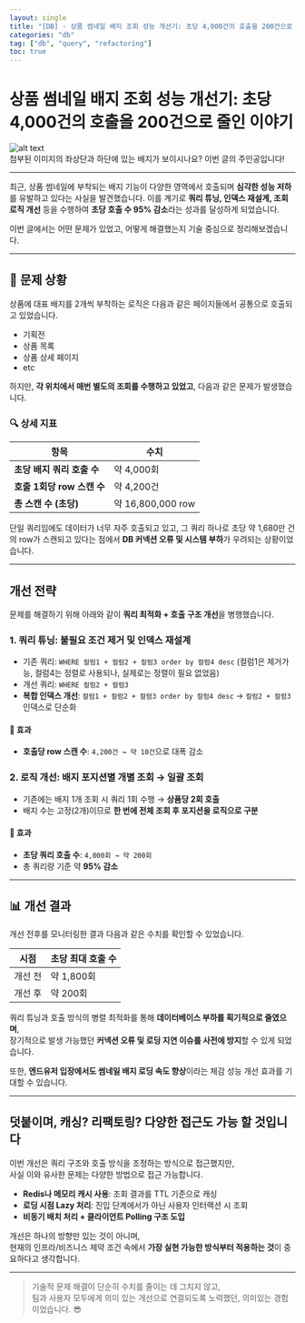 ```yaml
---
layout: single
title: "[DB] - 상품 썸네일 배지 조회 성능 개선기: 초당 4,000건의 호출을 200건으로 줄인 이야기"
categories: "db"
tag: ["db", "query", "refactoring"]
toc: true
---
```


# 상품 썸네일 배지 조회 성능 개선기: 초당 4,000건의 호출을 200건으로 줄인 이야기

![alt text](https://cogito1016.github.io/images/2025-06-05-reduceQureyRequest/image.png)  
첨부된 이미지의 좌상단과 하단에 있는 배지가 보이시나요? 이번 글의 주인공입니다!

---

최근, 상품 썸네일에 부착되는 배지 기능이 다양한 영역에서 호출되며 **심각한 성능 저하**를 유발하고 있다는 사실을 발견했습니다. 이를 계기로 **쿼리 튜닝, 인덱스 재설계, 조회 로직 개선** 등을 수행하여 **초당 호출 수 95% 감소**라는 성과를 달성하게 되었습니다.

이번 글에서는 어떤 문제가 있었고, 어떻게 해결했는지 기술 중심으로 정리해보겠습니다.

---

## 🧨 문제 상황

상품에 대표 배지를 2개씩 부착하는 로직은 다음과 같은 페이지들에서 공통으로 호출되고 있었습니다.

- 기획전
- 상품 목록
- 상품 상세 페이지
- etc

하지만, **각 위치에서 매번 별도의 조회를 수행하고 있었고**, 다음과 같은 문제가 발생했습니다.

### 🔍 상세 지표

| 항목                       | 수치              |
| -------------------------- | ----------------- |
| **초당 배지 쿼리 호출 수** | 약 4,000회        |
| **호출 1회당 row 스캔 수** | 약 4,200건        |
| **총 스캔 수 (초당)**      | 약 16,800,000 row |

단일 쿼리임에도 데이터가 너무 자주 호출되고 있고, 그 쿼리 하나로 초당 약 1,680만 건의 row가 스캔되고 있다는 점에서 **DB 커넥션 오류 및 시스템 부하**가 우려되는 상황이었습니다.

---

## 개선 전략

문제를 해결하기 위해 아래와 같이 **쿼리 최적화 + 호출 구조 개선**을 병행했습니다.

### 1. 쿼리 튜닝: 불필요 조건 제거 및 인덱스 재설계

- 기존 쿼리: `WHERE 컬럼1 + 컬럼2 + 컬럼3 order by 컬럼4 desc` (컬럼1은 제거가능, 컬럼4는 정렬로 사용되나, 실제로는 정렬이 필요 없었음)
- 개선 쿼리: `WHERE 컬럼2 + 컬럼3`
- **복합 인덱스 개선**: `컬럼1 + 컬럼2 + 컬럼3 order by 컬럼4 desc` → `컬럼2 + 컬럼3` 인덱스로 단순화

#### 🎯 효과

- **호출당 row 스캔 수**: `4,200건 → 약 10건`으로 대폭 감소

### 2. 로직 개선: 배지 포지션별 개별 조회 → 일괄 조회

- 기존에는 배지 1개 조회 시 쿼리 1회 수행 → **상품당 2회 호출**
- 배지 수는 고정(2개)이므로 **한 번에 전체 조회 후 포지션을 로직으로 구분**

#### 🎯 효과

- **초당 쿼리 호출 수**: `4,000회 → 약 200회`
- 총 쿼리량 기준 약 **95% 감소**

---

## 📊 개선 결과

개선 전후를 모니터링한 결과 다음과 같은 수치를 확인할 수 있었습니다.

| 시점    | 초당 최대 호출 수 |
| ------- | ----------------- |
| 개선 전 | 약 1,800회        |
| 개선 후 | 약 200회          |

쿼리 튜닝과 호출 방식의 병렬 최적화를 통해 **데이터베이스 부하를 획기적으로 줄였으며**,  
장기적으로 발생 가능했던 **커넥션 오류 및 로딩 지연 이슈를 사전에 방지**할 수 있게 되었습니다.

또한, **엔드유저 입장에서도 썸네일 배지 로딩 속도 향상**이라는 체감 성능 개선 효과를 기대할 수 있습니다.

---

## 덧붙이며, 캐싱? 리팩토링? 다양한 접근도 가능 할 것입니다

이번 개선은 쿼리 구조와 호출 방식을 조정하는 방식으로 접근했지만,  
사실 이와 유사한 문제는 다양한 방법으로 접근 가능합니다.

- **Redis나 메모리 캐시 사용**: 조회 결과를 TTL 기준으로 캐싱
- **로딩 시점 Lazy 처리**: 진입 단계에서가 아닌 사용자 인터랙션 시 조회
- **비동기 배치 처리 + 클라이언트 Polling 구조 도입**

개선은 하나의 방향만 있는 것이 아니며,  
현재의 인프라/비즈니스 제약 조건 속에서 **가장 실현 가능한 방식부터 적용하는 것**이 중요하다고 생각합니다.

---

> 기술적 문제 해결이 단순히 수치를 줄이는 데 그치지 않고,  
> 팀과 사용자 모두에게 의미 있는 개선으로 연결되도록 노력했던, 의미있는 경험이었습니다. 😎
